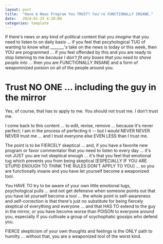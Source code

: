 ```yaml
---
layout: post
title:  "Have A News Program You TRUST? You're FUNCTIONALLY INSANE."
date:   2024-01-25 4:30:00
categories: template
---
```



If there's news or any kind of political content that you *imagine* that you need to listen to on daily basis ... if you feel that pscyhological TUG of wanting to know what _______'s take on the news is today or this week, then YOU are programmed ... if you feel offended by this and you are ready to stop listening to me *because I don't fit any boxes that you need to shove people into* ... then you are FUNCTIONALLY INSANE and a form of weaponinized poision on all of the people around you.

# Trust NO ONE ... including the guy in the mirror

Yes, of course, that has to apply to me.  You should not trust me. I don't trust me.  

I come back to this content ... to edit, revise, remove ... because it's never perfect; I am in the process of perfecting it -- but I would NEVER NEVER NEVER trust me ... and I trust everyone else EVEN LESS than I trust me.

The point is to be FIERCELY skeptical ... and, if you have a favorite new program or favor commentator that you need to listen to every day ... it's not JUST you are not skeptical enough ... it's that you feel that emotional tug which prevents you from being skeptical [ESPECIALLY IF YOU ARE STUPID ENOUGH TO THINK THE RULES DON'T APPLY TO YOU] ... so you are functionally insane and you have let yourself become a weaponized tool.

You HAVE TO try to be aware of your own little emotional tugs, psychological pulls ... and not get defensive when someone points out that you have let yourself become a tool ... the whole point is self-awareness and self-correction is that there's just no substitute for being fiercely skeptical of everything and everyone ... and that HAS TO extend to the guy in the mirror, or you have become worse than POISON to everyone around you, especially if you cultivate a group of scychophatic gossips who defend you.

FIERCE skepticism of your own thoughts and feelings is the ONLY path to humilty ... without that, you are a weaponized tool of the worst kind. 